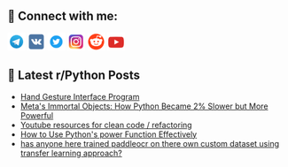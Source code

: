 ## 🔎 Connect with me:
[<img src="https://github.com/bullbesh/bullbesh/blob/main/images/Telegram.png" width="32" height="32" />](https://t.me/bullbesh)
[<img src="https://github.com/bullbesh/bullbesh/blob/main/images/VK.png" width="32" height="32" />](https://vk.com/bullbesh)
[<img src="https://github.com/bullbesh/bullbesh/blob/main/images/Twitter.png" width="32" height="32" />](https://twitter.com/bullbesh1)
[<img src="https://github.com/bullbesh/bullbesh/blob/main/images/Instagram.png" width="32" height="32" />](https://www.instagram.com/bullbesh)
[<img src="https://github.com/bullbesh/bullbesh/blob/main/images/Reddit.png" width="32" height="32" />](https://www.reddit.com/user/bullbesh)
[<img src="https://github.com/bullbesh/bullbesh/blob/main/images/YouTube.png" width="32" height="32" />](https://www.youtube.com/channel/UCtfjRs6uzgq5mfm8S06WTcg)

## 📕 Latest r/Python Posts
<!-- BLOG-POST-LIST:START -->
- [Hand Gesture Interface Program](https://www.reddit.com/r/Python/comments/1680f8w/hand_gesture_interface_program/)
- [Meta&#39;s Immortal Objects: How Python Became 2% Slower but More Powerful](https://www.reddit.com/r/Python/comments/167y5ld/metas_immortal_objects_how_python_became_2_slower/)
- [Youtube resources for clean code / refactoring](https://www.reddit.com/r/Python/comments/167wp64/youtube_resources_for_clean_code_refactoring/)
- [How to Use Python&#39;s power Function Effectively](https://www.reddit.com/r/Python/comments/167w16c/how_to_use_pythons_power_function_effectively/)
- [has anyone here trained paddleocr on there own custom dataset using transfer learning approach?](https://www.reddit.com/r/Python/comments/167vdz4/has_anyone_here_trained_paddleocr_on_there_own/)
<!-- BLOG-POST-LIST:END -->

